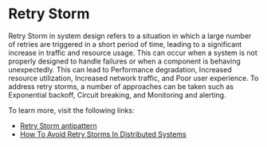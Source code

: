 # Retry Storm

 Retry Storm in system design refers to a situation in which a large number of retries are triggered in a short period of time, leading to a significant increase in traffic and resource usage. This can occur when a system is not properly designed to handle failures or when a component is behaving unexpectedly. This can lead to Performance degradation, Increased resource utilization, Increased network traffic, and Poor user experience. To address retry storms, a number of approaches can be taken such as Exponential backoff, Circuit breaking, and Monitoring and alerting.

To learn more, visit the following links:

- [Retry Storm antipattern](https://learn.microsoft.com/en-us/azure/architecture/antipatterns/retry-storm/s)
- [How To Avoid Retry Storms In Distributed Systems](https://faun.pub/how-to-avoid-retry-storms-in-distributed-systems-91bf34f43c7f)